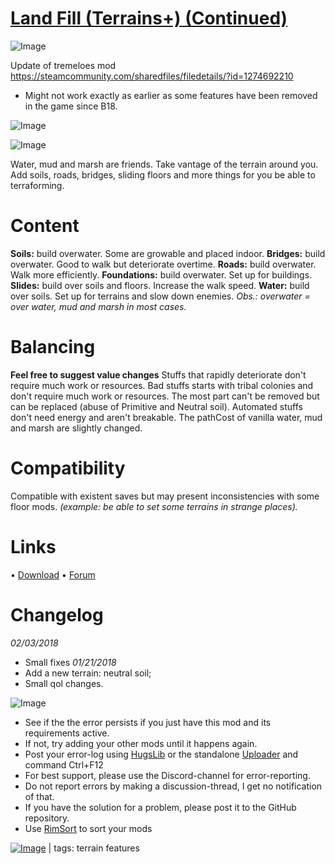 # [Land Fill (Terrains+) (Continued)](https://steamcommunity.com/sharedfiles/filedetails/?id=2162781055)

![Image](https://i.imgur.com/buuPQel.png)

Update of tremeloes mod
https://steamcommunity.com/sharedfiles/filedetails/?id=1274692210

- Might not work exactly as earlier as some features have been removed in the game since B18.

![Image](https://i.imgur.com/pufA0kM.png)
	
![Image](https://i.imgur.com/Z4GOv8H.png)

Water, mud and marsh are friends. Take vantage of the terrain around you.
Add soils, roads, bridges, sliding floors and more things for you be able to terraforming.

# Content

**Soils:** build overwater. Some are growable and placed indoor.
**Bridges:** build overwater. Good to walk but deteriorate overtime.
**Roads:** build overwater. Walk more efficiently.
**Foundations:** build overwater. Set up for buildings.
**Slides:** build over soils and floors. Increase the walk speed.
**Water:** build over soils. Set up for terrains and slow down enemies.
*Obs.: overwater = over water, mud and marsh in most cases.*

# Balancing

**Feel free to suggest value changes**
Stuffs that rapidly deteriorate don't require much work or resources.
Bad stuffs starts with tribal colonies and don't require much work or resources.
The most part can't be removed but can be replaced (abuse of Primitive and Neutral soil).
Automated stuffs don't need energy and aren't breakable.
The pathCost of vanilla water, mud and marsh are slightly changed.

# Compatibility

Compatible with existent saves but may present inconsistencies with some floor mods.
*(example: be able to set some terrains in strange places).*

# Links

 • [Download](https://www.dropbox.com/sh/xrafe1ym3o6tlxc/AAClk62jkX49WLru72QmYpu7a/Land%20Fill.rar?dl=0)
 • [Forum](https://ludeon.com/forums/index.php?topic=38984.0)

# Changelog

*02/03/2018*
   - Small fixes
*01/21/2018*
   - Add a new terrain: neutral soil;
   - Small qol changes.


![Image](https://i.imgur.com/PwoNOj4.png)



-  See if the the error persists if you just have this mod and its requirements active.
-  If not, try adding your other mods until it happens again.
-  Post your error-log using [HugsLib](https://steamcommunity.com/workshop/filedetails/?id=818773962) or the standalone [Uploader](https://steamcommunity.com/sharedfiles/filedetails/?id=2873415404) and command Ctrl+F12
-  For best support, please use the Discord-channel for error-reporting.
-  Do not report errors by making a discussion-thread, I get no notification of that.
-  If you have the solution for a problem, please post it to the GitHub repository.
-  Use [RimSort](https://github.com/RimSort/RimSort/releases/latest) to sort your mods

 

[![Image](https://img.shields.io/github/v/release/emipa606/LandFill?label=latest%20version&style=plastic&color=9f1111&labelColor=black)](https://steamcommunity.com/sharedfiles/filedetails/changelog/2162781055) | tags:  terrain features
